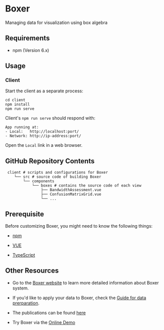 # Boxer

Managing data for visualization using box algebra

## Requirements
* npm (Version 6.x)


## Usage


### Client

Start the client as a separate process:
```shell
cd client
npm install
npm run serve
```
Client's `npm run serve` should respond with:

    App running at:
    - Local:   http://localhost:port/
    - Network: http://ip-address:port/

Open the `Local` link in a web browser.

## GitHub Repository Contents
     client # scripts and configurations for Boxer
        └── src # source code of building Boxer
            └── components
                └── boxes # contains the source code of each view
                    ├── BandwidthAssessment.vue      
                    ├── ConfusionMatrixGrid.vue      
                    └── ...
                    


## Prerequisite
Before customizing Boxer, you might need to know the following things:

* [npm](https://docs.npmjs.com/cli/v6/commands/npm) 

* [VUE](https://vuejs.org/v2/guide/)

* [TypeScript](https://www.typescriptlang.org/docs/)


## Other Resources
* Go to the [Boxer website](https://graphics.cs.wisc.edu/Vis/Boxer/) to learn more detailed information about Boxer system.

* If you'd like to apply your data to Boxer, check the [Guide for data prerparation](https://graphics.cs.wisc.edu/Vis/Boxer/docs/data_preparation/).


* The publications can be found [here](https://arxiv.org/abs/2004.07964)

* Try Boxer via the [Online Demo](https://graphics.cs.wisc.edu/Vis/Boxer/demo/dist/index.html)
